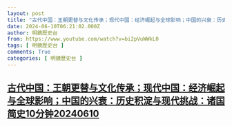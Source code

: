 ```yaml
---
layout: post
title: "古代中国：王朝更替与文化传承；现代中国：经济崛起与全球影响；中国的兴衰：历史积淀与现代挑战：诸国简史10分钟20240610"
date: 2024-06-10T06:21:02.000Z
author: 明鏡歷史台
from: https://www.youtube.com/watch?v=bi2pVuWWkL0
tags: [ 明鏡歷史台 ]
comments: True
categories: [ 明鏡歷史台 ]
---
```

<!--1718000462000-->
[古代中国：王朝更替与文化传承；现代中国：经济崛起与全球影响；中国的兴衰：历史积淀与现代挑战：诸国简史10分钟20240610](https://www.youtube.com/watch?v=bi2pVuWWkL0)
------

<div>

</div>
